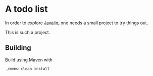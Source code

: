 # A todo list

In order to explore [Javalin](https://javalin.io/), one needs a small project to try things out.

This is such a project.

## Building

Build using Maven with

```
./mvnw clean install
```
